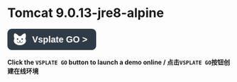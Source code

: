 # Tomcat 9.0.13-jre8-alpine

<a href="https://www.vsplate.com/?docker-compose=https://github.com/vsplate/dcenvs/tomcat/9.0.13-jre8-alpine"><img alt="VSPLATE GO" src="https://raw.githubusercontent.com/vsplate/images/master/vsgo_btn.png" width="200px"></a>

**Click the `VSPLATE GO` button to launch a demo online / 点击`VSPLATE GO`按钮创建在线环境**